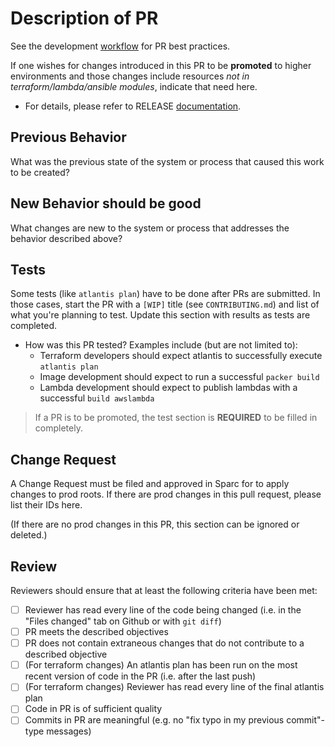 # Description of PR
See the development [workflow](https://github.com/ServiceTransition/CloudInfra/blob/master/CONTRIBUTING.md) for PR best practices.

If one wishes for changes introduced in this PR to be **promoted** to higher environments and those changes include resources *not in terraform/lambda/ansible modules*, indicate that need here.
- For details, please refer to RELEASE [documentation](../RELEASE.md#Promotion-Process).

## Previous Behavior
What was the previous state of the system or process that caused this work to be created?

## New Behavior should be good
What changes are new to the system or process that addresses the behavior described above?

## Tests
Some tests (like `atlantis plan`) have to be done after PRs are submitted. In those cases, start the PR with a `[WIP]` title (see `CONTRIBUTING.md`) and list of what you're planning to test. Update this section with results as tests are completed.

- How was this PR tested? Examples include (but are not limited to):
    - Terraform developers should expect atlantis to successfully execute `atlantis plan`
    - Image development should expect to run a successful `packer build`
    - Lambda development should expect to publish lambdas with a successful `build awslambda`

> If a PR is to be promoted, the test section is **REQUIRED** to be filled in completely.

## Change Request

A Change Request must be filed and approved in Sparc for to apply changes to prod roots.
If there are prod changes in this pull request, please list their IDs here.

(If there are no prod changes in this PR, this section can be ignored or deleted.)

## Review
Reviewers should ensure that at least the following criteria have been met:

- [ ] Reviewer has read every line of the code being changed (i.e. in the "Files changed" tab on Github or with `git diff`)
- [ ] PR meets the described objectives
- [ ] PR does not contain extraneous changes that do not contribute to a described objective
- [ ] (For terraform changes) An atlantis plan has been run on the most recent version of code in the PR (i.e. after the last push)
- [ ] (For terraform changes) Reviewer has read every line of the final atlantis plan
- [ ] Code in PR is of sufficient quality
- [ ] Commits in PR are meaningful (e.g. no "fix typo in my previous commit"-type messages)
